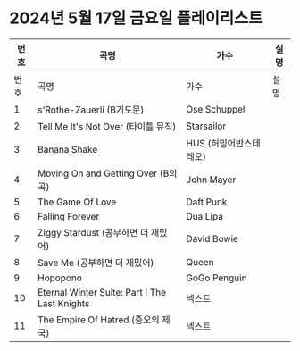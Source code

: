 # 2024년 5월 17일 금요일 플레이리스트

| 번호 | 곡명 | 가수 | 설명 |
|------|------|------|------|
| 번호 | 곡명 | 가수 | 설명 |
| 1 | s'Rothe-Zauerli (B기도문) | Ose Schuppel |  |
| 2 | Tell Me It's Not Over (타이틀 뮤직) | Starsailor |  |
| 3 | Banana Shake | HUS (허밍어반스테레오) |  |
| 4 | Moving On and Getting Over (B의 곡) | John Mayer |  |
| 5 | The Game Of Love | Daft Punk |  |
| 6 | Falling Forever | Dua Lipa |  |
| 7 | Ziggy Stardust (공부하면 더 재밌어) | David Bowie |  |
| 8 | Save Me (공부하면 더 재밌어) | Queen |  |
| 9 | Hopopono | GoGo Penguin |  |
| 10 | Eternal Winter Suite: Part I The Last Knights | 넥스트 |  |
| 11 | The Empire Of Hatred (증오의 제국) | 넥스트 |  |
